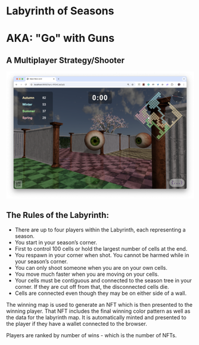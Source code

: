 # Labyrinth of Seasons
# AKA: "Go" with Guns
## A Multiplayer Strategy/Shooter

![Labyrinth](./Labyrinth.png)

## The Rules of the Labyrinth:

- There are up to four players within the Labyrinth, each representing a season.
- You start in your season’s corner.
- First to control 100 cells or hold the largest number of cells at the end.
- You respawn in your corner when shot.
You cannot be harmed while in your season’s corner.
- You can only shoot someone when you are on your own cells.
- You move much faster when you are moving on your cells.
- Your cells must be contiguous and connected to the season tree in your corner. If they are cut off from that, the disconnected cells die. 
- Cells are connected even though they may be on either side of a wall.

The winning map is used to generate an NFT which is then presented to the winning player. That NFT includes the final winning color pattern as well as the data for the labyrinth map. It is automatically minted and presented to the player if they have a wallet connected to the browser.

Players are ranked by number of wins - which is the number of NFTs.
